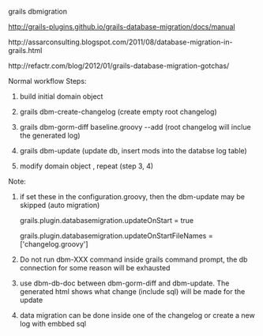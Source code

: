 grails dbmigration

http://grails-plugins.github.io/grails-database-migration/docs/manual
<p/>
http://assarconsulting.blogspot.com/2011/08/database-migration-in-grails.html
<p/>
http://refactr.com/blog/2012/01/grails-database-migration-gotchas/
<p/>

Normal workflow Steps: <p/>
1.	build initial domain object  <p/>
2.	grails dbm-create-changelog  (create empty root changelog)  <p/>
3.	grails dbm-gorm-diff baseline.groovy --add (root changelog will inclue the generated log) <p/>
4.	grails dbm-update (update db, insert mods into the databse log table) <p/>
5.	modify domain object , repeat (step 3, 4) <p/> <p/>

Note: <p/>
1. if set these in the configuration.groovy, then the dbm-update may be skipped (auto migration) <p/>
		grails.plugin.databasemigration.updateOnStart = true  <p/>
		grails.plugin.databasemigration.updateOnStartFileNames = ['changelog.groovy']  <p/>
2. Do not run dbm-XXX command inside grails command prompt, the db connection for some reason will be exhausted  <p/>
3. use dbm-db-doc between dbm-gorm-diff and dbm-update. The generated html shows what change (include sql) will be made for the update  <p/>
4. data migration can be done inside one of the changelog or create a new log with embbed sql  <p/>
